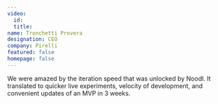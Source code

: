 ```yaml
---
video:
  id:
  title:
name: Tronchetti Provera
designation: CEO
company: Pirelli
featured: false
homepage: false
---
```


We were amazed by the iteration speed that was unlocked by Noodl. It translated to quicker live experiments, velocity of development, and convenient updates of an MVP in 3 weeks.
